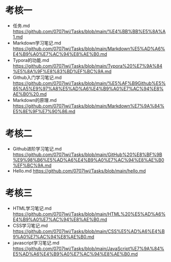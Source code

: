 # 考核一
* 任务.md https://github.com/0707lwj/Tasks/blob/main/%E4%BB%BB%E5%8A%A1.md
* Markdown学习笔记.md https://github.com/0707lwj/Tasks/blob/main/Markdown%E5%AD%A6%E4%B9%A0%E7%AC%94%E8%AE%B0.md
* Typora的功能.md https://github.com/0707lwj/Tasks/blob/main/Typora%20%E7%9A%84%E5%8A%9F%E8%83%BD%EF%BC%9A.md
* Github入门学习笔记.md https://github.com/0707lwj/Tasks/blob/main/%E5%AF%B9Github%E5%85%A5%E9%97%A8%E5%AD%A6%E4%B9%A0%E7%AC%94%E8%AE%B0%20.md
* Markdown的原理.md https://github.com/0707lwj/Tasks/blob/main/Markdown%E7%9A%84%E5%8E%9F%E7%90%86.md
# 考核二
* Github进阶学习笔记.md https://github.com/0707lwj/Tasks/blob/main/GitHub%20%E8%BF%9B%E9%98%B6%E5%AD%A6%E4%B9%A0%E7%AC%94%E8%AE%B0%EF%BC%9A.md
* Hello.md https://github.com/0707lwj/Tasks/blob/main/hello.md
# 考核三
* HTML学习笔记.md https://github.com/0707lwj/Tasks/blob/main/HTML%20%E5%AD%A6%E4%B9%A0%E7%AC%94%E8%AE%B0.md
* CSS学习笔记.md https://github.com/0707lwj/Tasks/blob/main/CSS%E5%AD%A6%E4%B9%A0%E7%AC%94%E8%AE%B0.md
* javascript学习笔记.md https://github.com/0707lwj/Tasks/blob/main/JavaScript%E7%9A%84%E5%AD%A6%E4%B9%A0%E7%AC%94%E8%AE%B0.md
